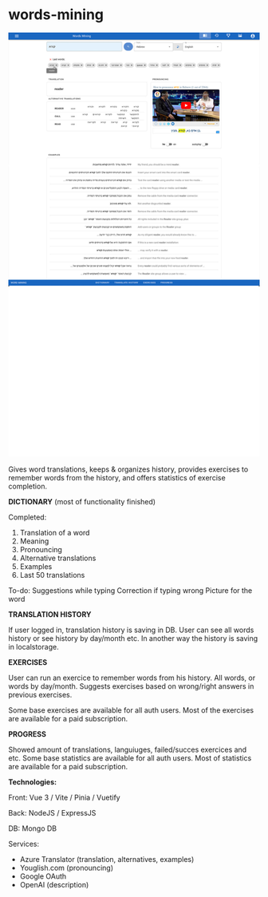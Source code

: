 # words-mining

![](/screen.jpg)

Gives word translations, keeps & organizes history, provides exercises to remember words from the history, and offers statistics of exercise completion.

**DICTIONARY** (most of functionality finished)

Completed:
1. Translation of a word
2. Meaning
3. Pronouncing
4. Alternative translations
5. Examples
6. Last 50 translations

To-do:
Suggestions while typing
Correction if typing wrong
Picture for the word


**TRANSLATION HISTORY**

If user logged in, translation history is saving in DB. User can see all words history or see history by day/month etc.
In another way the history is saving in localstorage.


**EXERCISES**

User can run an exercice to remember words from his history. All words, or words by day/month.
Suggests exercises based on wrong/right answers in previous exercises.

Some base exercises are available for all auth users. 
Most of the exercises are available for a paid subscription.


**PROGRESS**

Showed amount of translations, languiuges, failed/succes exercices and etc.
Some base statistics are available for all auth users. 
Most of statistics are available for a paid subscription.


**Technologies:**

Front: Vue 3 / Vite / Pinia / Vuetify

Back: NodeJS / ExpressJS

DB: Mongo DB

Services:
- Azure Translator (translation, alternatives, examples)
- Youglish.com (pronouncing)
- Google OAuth
- OpenAI (description)



